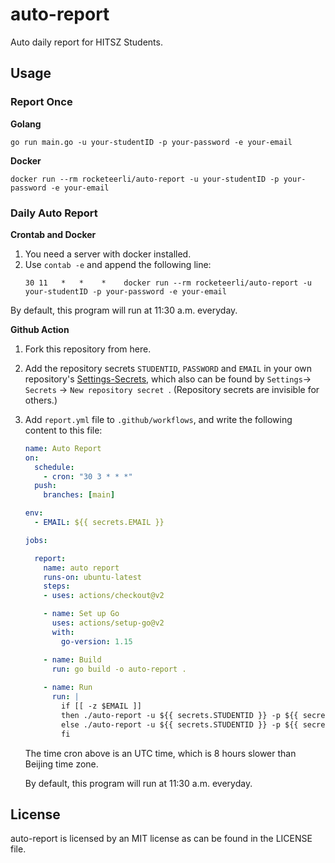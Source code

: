 # auto-report

Auto daily report for HITSZ Students.

## Usage

### Report Once

**Golang**

```shell
go run main.go -u your-studentID -p your-password -e your-email
```

**Docker**

```shell
docker run --rm rocketeerli/auto-report -u your-studentID -p your-password -e your-email
```

### Daily Auto Report 

**Crontab and Docker**
1. You need a server with docker installed.
2. Use `contab -e` and append the following line:
   ```
   30 11   *   *    *    docker run --rm rocketeerli/auto-report -u your-studentID -p your-password -e your-email
   ```
By default, this program will run at 11:30 a.m. everyday.

**Github Action**

1. Fork this repository from here.

2. Add the repository secrets `STUDENTID`, `PASSWORD` and `EMAIL`  in your own repository's <a href="../../settings/secrets">Settings-Secrets</a>,  which also can be found by `Settings`-> `Secrets` -> `New repository secret `. (Repository secrets are invisible for others.)

3. Add `report.yml` file to `.github/workflows`, and write the following content to this file:

   ```yaml
   name: Auto Report
   on: 
     schedule:
       - cron: "30 3 * * *"
     push:
       branches: [main]
   
   env:
     - EMAIL: ${{ secrets.EMAIL }}
   
   jobs:
   
     report:
       name: auto report
       runs-on: ubuntu-latest
       steps:
       - uses: actions/checkout@v2
   
       - name: Set up Go
         uses: actions/setup-go@v2
         with:
           go-version: 1.15
   
       - name: Build
         run: go build -o auto-report .
           
       - name: Run
         run: |
           if [[ -z $EMAIL ]]
           then ./auto-report -u ${{ secrets.STUDENTID }} -p ${{ secrets.PASSWORD }}
           else ./auto-report -u ${{ secrets.STUDENTID }} -p ${{ secrets.PASSWORD }} -e ${{ secrets.EMAIL }}
           fi
   ```

   The time cron above is an UTC time, which is 8 hours slower than Beijing time zone.

   By default, this program will run at 11:30 a.m. everyday.

## License

auto-report is licensed by an MIT license as can be found in the LICENSE file.

